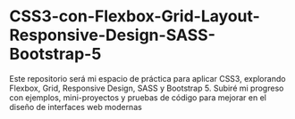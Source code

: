 # CSS3-con-Flexbox-Grid-Layout-Responsive-Design-SASS-Bootstrap-5
Este repositorio será mi espacio de práctica para aplicar CSS3, explorando Flexbox, Grid, Responsive Design, SASS y Bootstrap 5. Subiré mi progreso con ejemplos, mini-proyectos y pruebas de código para mejorar en el diseño de interfaces web modernas
